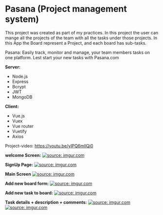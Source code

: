 # Pasana (Project management system)

This project was created as part of my practices. 
In this project the user can mange all the projects of the team with all the tasks under those projects.
In this App the Board represent a Project, and each board has sub-tasks. 

Pasana: 
Easily track, monitor and manage, your team members tasks on one platform. Lest start your new tasks with Pasana.com

<b>Server: </b>
<ul>
<li>Node.js</li>
<li>Express</li>
<li>Bcrypt</li>
<li>JWT</li>
<li>MongoDB</li>
</ul>

<b>Client: </b>
<ul>
<li>Vue.js</li>
<li>Vuex</li>
<li>Vue router</li>
<li>Vuetify</li>
<li>Axios</li>
</ul>

Project-video:
https://youtu.be/yIPQ6mllQi0

<b>welcome Screen:</b>
<a href="https://imgur.com/fVuRm35"><img src="https://i.imgur.com/fVuRm35.png" title="source: imgur.com" /></a>

<b>SignUp Page:</b>
<a href="https://imgur.com/XnzWSLq"><img src="https://i.imgur.com/XnzWSLq.png" title="source: imgur.com" /></a>

<b>Main Screen</b>
<a href="https://imgur.com/EsIpMWP"><img src="https://i.imgur.com/EsIpMWP.png" title="source: imgur.com" /></a>

<b>Add new board form:</b>
<a href="https://imgur.com/Kpigiq6"><img src="https://i.imgur.com/Kpigiq6.png" title="source: imgur.com" /></a>

<b>Add new task to board:</b>
<a href="https://imgur.com/FfMomN4"><img src="https://i.imgur.com/FfMomN4.png" title="source: imgur.com" /></a>

<b>Task details + description + comments:</b>
<a href="https://imgur.com/1sjgaOn"><img src="https://i.imgur.com/1sjgaOn.png" title="source: imgur.com" /></a>
<a href="https://imgur.com/9nhiKX5"><img src="https://i.imgur.com/9nhiKX5.png" title="source: imgur.com" /></a>
